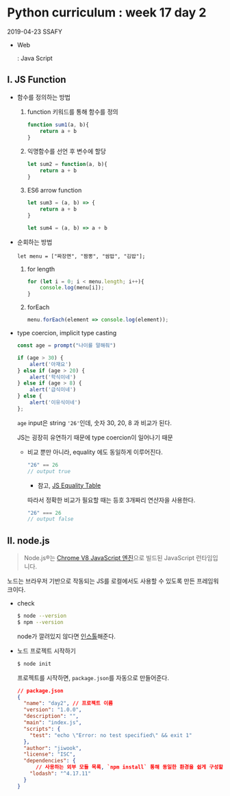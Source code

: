 # Python curriculum : week 17 day 2

2019-04-23 SSAFY

* Web

  : Java Script



## I. JS Function

* 함수를 정의하는 방법

    1. function 키워드를 통해 함수를 정의

       ```js
       function sum1(a, b){
           return a + b
       }
       ```

    2. 익명함수를 선언 후 변수에 할당

       ```js
       let sum2 = function(a, b){
           return a + b
       }
       ```
   1. ES6 arrow function

       ```js
       let sum3 = (a, b) => {
           return a + b
       }

       let sum4 = (a, b) => a + b
       ```

* 순회하는 방법

  `let menu = ["짜장면", "짬뽕", "쌈밥", "김밥"];`

  1. for length

     ```js
     for (let i = 0; i < menu.length; i++){
         console.log(menu[i]);
     }
     ```

  2. forEach

     ```js
     menu.forEach(element => console.log(element));
     ```

* type coercion, implicit type casting

  ```js
  const age = prompt("나이를 말해줘")
  
  if (age > 30) {
      alert('아재요')
  } else if (age > 20) {
      alert('학식이네')
  } else if (age > 8) {
      alert('급식이네')
  } else {
      alert('이유식이네')
  };
  ```

  `age` input은 string `'26'`인데, 숫자 30, 20, 8 과 비교가 된다.

  JS는 굉장히 유연하기 때문에 type coercion이 일어나기 때문

  * 비교 뿐만 아니라, equality 에도 동일하게 이루어진다.

    ```js
    "26" == 26
    // output true
    ```
    * 참고, [JS Equality Table](https://dorey.github.io/JavaScript-Equality-Table/)
    
    따라서 정확한 비교가 필요할 때는 등호 3개짜리 연산자을 사용한다.
    
    ```js
    "26" === 26
    // output false
    ```



## II. node.js

> Node.js®는 [Chrome V8 JavaScript 엔진](https://v8.dev/)으로 빌드된 JavaScript 런타임입니다.

노드는 브라우저 기반으로 작동되는 JS를 로컬에서도 사용할 수 있도록 만든 프레임워크이다.

* check

  ```bash
  $ node --version
  $ npm --version
  ```

  node가 깔려있지 않다면 [인스톨](https://nodejs.org/ko/)해준다.

* 노드 프로젝트 시작하기

  ```bash
  $ node init
  ```

  프로젝트를 시작하면, `package.json`를 자동으로 만들어준다.

  ```json
  // package.json
  {
    "name": "day2", // 프로젝트 이름
    "version": "1.0.0",
    "description": "",
    "main": "index.js",
    "scripts": {
      "test": "echo \"Error: no test specified\" && exit 1"
    },
    "author": "jiwook",
    "license": "ISC",
    "dependencies": {
        // 사용하는 외부 모듈 목록, `npm install` 통해 동일한 환경을 쉽게 구성할 수 있다.
      "lodash": "^4.17.11"
    }
  }
  ```

  